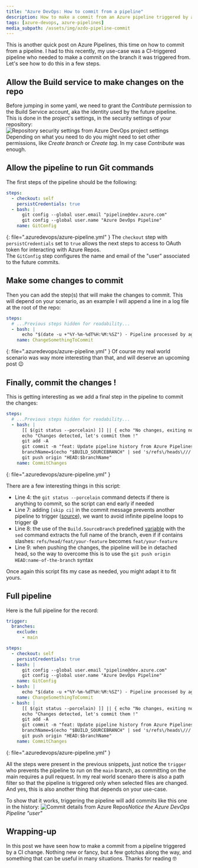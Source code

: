 ```yaml
---
title: "Azure DevOps: How to commit from a pipeline"
description: How to make a commit from an Azure pipeline triggered by a CI change, on the same branch.
tags: [azure-devops, azure-pipelines]
media_subpath: /assets/img/azdo-pipeline-commit
---
```


This is another quick post on Azure Pipelines, this time on how to commit from a pipeline. I had to this recently, my use-case was a CI-triggered pipeline who needed to make a commit on the branch it was triggered from.  
Let's see how to do this in a few steps.

## Allow the Build service to make changes on the repo
Before jumping in some yaml, we need to grant the _Contribute_ permission to the Build Service account, aka the identity used by the future pipeline.  
This is done in the project's settings, in the security settings of your repository:
![Repository security settings from Azure DevOps project settings](/project-settings.png)  
Depending on what you need to do you might need to set other permissions, like _Create branch_ or _Create tag_. In my case _Contribute_ was enough.

## Allow the pipeline to run Git commands
The first steps of the pipeline should be the following:
```yaml
steps:
  - checkout: self
    persistCredentials: true
  - bash: |
      git config --global user.email "pipeline@dev.azure.com"
      git config --global user.name "Azure DevOps Pipeline"
    name: GitConfig
```
{: file=".azuredevops/azure-pipeline.yml" }
The `checkout` step with `persistCredentials` set to `true` allows the next steps to access to OAuth token for interacting with Azure Repos.  
The `GitConfig` step configures the name and email of the "user" associated to the future commits.

## Make some changes to commit
Then you can add the step(s) that will make the changes to commit. This will depend on your scenario, as an example I will append a line in a log file at the root of the repo:
```yaml
steps:
  # ...Previous steps hidden for readability...
  - bash: |
      echo "$(date -u +"%Y-%m-%dT%H:%M:%SZ") - Pipeline processed by agent $AGENT_NAME" >> pipeline-history.log
    name: ChangeSomethingToCommit
```
{: file=".azuredevops/azure-pipeline.yml" }
Of course my real world scenario was way more interesting than that, and will deserve an upcoming post 😉

## Finally, commit the changes !
This is getting interesting as we add a final step in the pipeline to commit the changes:
```yaml
steps:
  # ...Previous steps hidden for readability...
  - bash: |
      [[ $(git status --porcelain) ]] || { echo "No changes, exiting now..."; exit 0; }
      echo "Changes detected, let's commit them !"
      git add -A
      git commit -m "feat: Update pipeline history from Azure Pipelines [skip ci]"
      branchName=$(echo "$BUILD_SOURCEBRANCH" | sed 's/refs\/heads\///')
      git push origin "HEAD:$branchName"
    name: CommitChanges
```
{: file=".azuredevops/azure-pipeline.yml" }

There are a few interesting things in this script:
- Line 4: the `git status --porcelain` command detects if there is anything to commit, so the script can end early if needed
- Line 7: adding `[skip ci]` in the commit message prevents another pipeline to trigger ([source](https://learn.microsoft.com/en-us/azure/devops/pipelines/repos/azure-repos-git?view=azure-devops&tabs=yaml#skipping-ci-for-individual-pushes)), we want to avoid infinite pipeline loops to trigger 😅
- Line 8: the use of the `Build.SourceBranch` predefined [variable](https://learn.microsoft.com/en-us/azure/devops/pipelines/build/variables?view=azure-devops&tabs=yaml#build-variables-devops-services) with the `sed` command extracts the full name of the branch, even if if contains slashes: `refs/head/feat/your-feature` becomes `feat/your-feature`
- Line 9: when pushing the changes, the pipeline will be in detached head, so the way to overcome this is to use the `git push origin HEAD:name-of-the-branch` syntax

Once again this script fits my case as needed, you might adapt it to fit yours.

## Full pipeline
Here is the full pipeline for the record:
```yaml
trigger:
  branches:
    exclude:
      - main

steps:
  - checkout: self
    persistCredentials: true
  - bash: |
      git config --global user.email "pipeline@dev.azure.com"
      git config --global user.name "Azure DevOps Pipeline"
    name: GitConfig
  - bash: |
      echo "$(date -u +"%Y-%m-%dT%H:%M:%SZ") - Pipeline processed by agent $AGENT_NAME" >> pipeline-history.log
    name: ChangeSomethingToCommit
  - bash: |
      [[ $(git status --porcelain) ]] || { echo "No changes, exiting now..."; exit 0; }
      echo "Changes detected, let's commit them !"
      git add -A
      git commit -m "feat: Update pipeline history from Azure Pipelines [skip ci]"
      branchName=$(echo "$BUILD_SOURCEBRANCH" | sed 's/refs\/heads\///')
      git push origin "HEAD:$branchName"
    name: CommitChanges
```
{: file=".azuredevops/azure-pipeline.yml" }

All the steps were present in the previous snippets, just notice the `trigger` who prevents the pipeline to run on the `main` branch, as committing on the main requires a pull request. In my real world scenaro there is also a path filter so that the pipeline is triggered only when selected files are changed. And yes, this is also another thing that depends on your use-case.

To show that it works, triggering the pipeline will add commits like this one in the history:
![Commit details from Azure Repos](/commit-details.png)_Notice the Azure DevOps Pipeline "user"_

## Wrapping-up
In this post we have seen how to make a commit from a pipeline triggered by a CI change. Nothing new or fancy, but a few gotchas along the way, and something that can be useful in many situations. Thanks for reading 🤓